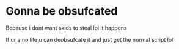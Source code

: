 # Gonna be obsufcated

Because i dont want skids to steal lol it happens



If ur a no life u can deobsufcate it and just get the normal script lol 
